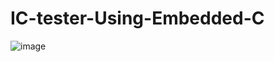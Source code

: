 # IC-tester-Using-Embedded-C
![image](https://user-images.githubusercontent.com/73306180/176941050-4cb335b0-24fd-4c16-9b60-fe200d6b7e6e.png)
